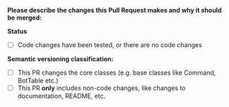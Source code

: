 **Please describe the changes this Pull Request makes and why it should be merged:**

**Status**

- [ ] Code changes have been tested, or there are no code changes

**Semantic versioning classification:**

- [ ] This PR changes the core classes (e.g. base classes like Command, BotTable etc.)
- [ ] This PR **only** includes non-code changes, like changes to documentation, README, etc.
